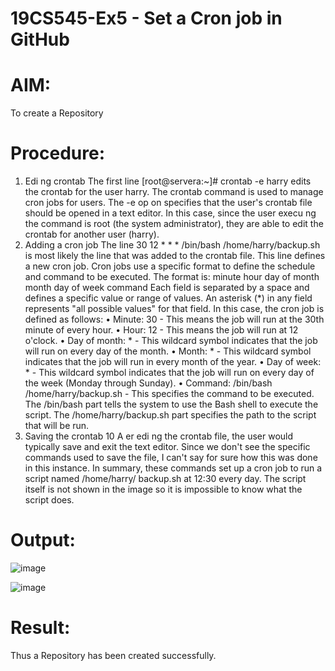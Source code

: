 
# 19CS545-Ex5 - Set a Cron job in GitHub

# AIM:
To create a Repository

# Procedure:

1. Edi ng crontab 
The first line [root@servera:~]# crontab -e harry edits the crontab for the user 
harry. The crontab command is used to manage cron jobs for users. The -e op on specifies 
that the user's crontab file should be opened in a text editor. In this case, since the user execu ng 
the command is root (the system administrator), they are able to edit the crontab for another 
user (harry). 
2. Adding a cron job 
The line 30 12 * * * /bin/bash /home/harry/backup.sh is most likely the line 
that was added to the crontab file. This line defines a new cron job. 
Cron jobs use a specific format to define the schedule and command to be executed. The format is: 
minute hour day of month month day of week command 
Each field is separated by a space and defines a specific value or range of values. An asterisk (*) in 
any field represents "all possible values" for that field. 
In this case, the cron job is defined as follows: 
• Minute: 30 - This means the job will run at the 30th minute of every hour. 
• Hour: 12 - This means the job will run at 12 o'clock. 
• Day of month: * - This wildcard symbol indicates that the job will run on every day of the 
month. 
• Month: * - This wildcard symbol indicates that the job will run in every month of the year. 
• Day of week: * - This wildcard symbol indicates that the job will run on every day of the 
week (Monday through Sunday). 
• Command: /bin/bash /home/harry/backup.sh - This specifies the command to 
be executed. The /bin/bash part tells the system to use the Bash shell to execute the 
script. The /home/harry/backup.sh part specifies the path to the script that will be 
run. 
3. Saving the crontab 
10
A er edi ng the crontab file, the user would typically save and exit the text editor. Since we don't 
see the specific commands used to save the file, I can't say for sure how this was done in this 
instance. 
In summary, these commands set up a cron job to run a script named /home/harry/
 backup.sh at 12:30 every day. The script itself is not shown in the image so it is impossible to 
know what the script does.


# Output:

![image](https://github.com/user-attachments/assets/1b10268c-2552-4975-834b-46f0800709e4)

![image](https://github.com/user-attachments/assets/1d619088-4103-4b90-9642-0d00b387b470)


# Result:

Thus a Repository has been created successfully.
